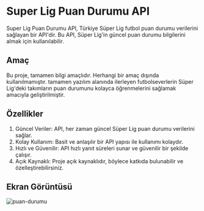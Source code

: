 # Super Lig Puan Durumu API
Super Lig Puan Durumu API, Türkiye Süper Lig futbol puan durumu verilerini sağlayan bir API'dir. Bu API, Süper Lig'in güncel puan durumu bilgilerini almak için kullanılabilir.
## Amaç
Bu proje, tamamen bilgi amaçlıdır. Herhangi bir amaç dışında kullanılmamıştır. tamamen yazılım alanında ilerleyen futbolseverlerin Süper Lig'deki takımların puan durumunu kolayca öğrenmelerini sağlamak amacıyla geliştirilmiştir. 
## Özellikler
1. Güncel Veriler: API, her zaman güncel Süper Lig puan durumu verilerini sağlar.
2. Kolay Kullanım: Basit ve anlaşılır bir API yapısı ile kullanımı kolaydır.
3. Hızlı ve Güvenilir: API hızlı yanıt süreleri sunar ve güvenilir bir şekilde çalışır.
4. Açık Kaynaklı: Proje açık kaynaklıdır, böylece katkıda bulunabilir ve özelleştirebilirsiniz.

## Ekran Görüntüsü 


![puan-durumu](https://github.com/resitakinn/Super-Lig-Puan-Durumu-Api/assets/103512411/a5437889-ab2f-4d7a-8ef7-99e642b4bd72)
